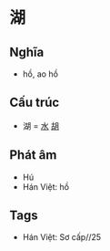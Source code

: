 # 湖

## Nghĩa

* hồ, ao hồ

## Cấu trúc
* 湖 = [水](水.md) [胡](胡.md)

## Phát âm

* Hú
* Hán Việt: hồ

## Tags
* Hán Việt: Sơ cấp//25

<script>window.HANZI_FIELD='湖';</script>
